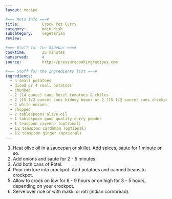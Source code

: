```yaml
---
layout: recipe

#=== Meta Info ===#
title: 			Crock Pot Curry
category:		main dish					
subcategory:	vegetarian
review:

#=== Stuff for the Sidebar ===#
cooktime:		25 minutes
numserved:		4
source:			http://pressurecookingrecipes.com

#=== Stuff for the ingredients list ===#
ingredients:
  - 4 small potatoes
  - diced or 4 small potatoes
  - chunked
  - 2 (14 ounce) cans Rotel tomatoes & chiles
  - 2 (15 1/2 ounce) cans kidney beans or 2 (15 1/2 ounce) cans chickpeas
  - 2 white onions
  - chopped
  - 2 tablespoons olive oil
  - 1 tablespoon good quality curry powder
  - 1 teaspoon cayenne (optional)
  - 1⁄2 teaspoon cardamom (optional)
  - 1⁄2 teaspoon ginger (optional)
---
```


1. Heat olive oil in a saucepan or skillet. Add spices, saute for 1 minute or so.
2. Add onions and saute for 2 - 5 minutes.
3. Add both cans of Rotel.
4. Pour mixture into crockpot. Add potatoes and canned beans to crockpot.
5. Allow to crock on low for 6 - 9 hours or on high for 3 - 5 hours, depending on your crockpot.
6. Serve over rice or with makki di roti (indian cornbread).
